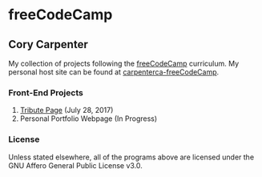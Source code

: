 # freeCodeCamp

## Cory Carpenter

My collection of projects following the <a href="https://www.freecodecamp.org/" target="_blank">freeCodeCamp</a> curriculum. My personal host site can be found at <a href="https://carpenterca.github.io/freeCodeCamp/" target="_blank">carpenterca-freeCodeCamp</a>.

### Front-End Projects

1. <a href="https://carpenterca.github.io/freeCodeCamp/01-Tribute-Page/" target="_blank">Tribute Page</a></strong> (July 28, 2017)
2. Personal Portfolio Webpage (In Progress)


### License

Unless stated elsewhere, all of the programs above are licensed under the GNU Affero General Public License v3.0.
